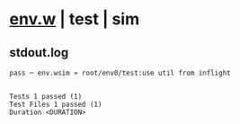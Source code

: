 # [env.w](../../../../../../examples/tests/sdk_tests/util/env.w) | test | sim

## stdout.log
```log
pass ─ env.wsim » root/env0/test:use util from inflight
 
 
Tests 1 passed (1)
Test Files 1 passed (1)
Duration <DURATION>
```


